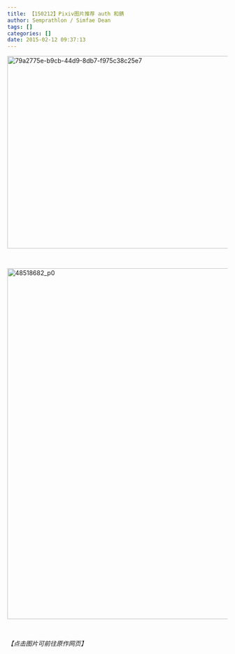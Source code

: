 ```yaml
---
title: 【150212】Pixiv图片推荐 auth 和錆
author: Semprathlon / Simfae Dean
tags: []
categories: []
date: 2015-02-12 09:37:13
---
```

<a href="https://wlabel.booth.pm/items/36667?utm_source=pixiv&amp;utm_medium=mypage&amp;utm_content=follow-item&amp;utm_campaign=pixiv-follow-items"><img class="alignnone size-full wp-image-41" src="http://semprathlon.net/blog/blog/uploads/2015/02/79a2775e-b9cb-44d9-8db7-f975c38c25e7.jpg" alt="79a2775e-b9cb-44d9-8db7-f975c38c25e7" width="620" height="439" /></a>

&nbsp;

<a href="http://www.pixiv.net/member_illust.php?mode=medium&amp;illust_id=48518682"><img class="alignnone size-full wp-image-42" src="http://semprathlon.net/blog/blog/uploads/2015/02/48518682_p0.png" alt="48518682_p0" width="566" height="800" /></a>

&nbsp;

<em>【点击图片可前往原作网页】</em>